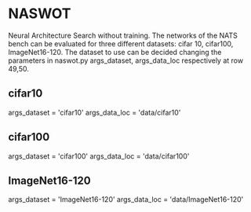 # NASWOT
Neural Architecture Search without training.
The networks of the NATS bench can be evaluated for three different datasets: cifar 10, cifar100, ImageNet16-120.
The dataset to use can be decided changing the parameters in naswot.py args_dataset, args_data_loc respectively at row 49,50.

## cifar10
args_dataset = 'cifar10'
args_data_loc = 'data/cifar10'

## cifar100
args_dataset = 'cifar100'
args_data_loc = 'data/cifar100'

## ImageNet16-120
args_dataset = 'ImageNet16-120'
args_data_loc = 'data/ImageNet16-120'
